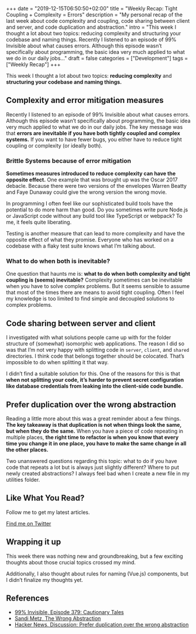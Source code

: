 +++
date = "2019-12-15T06:50:50+02:00"
title = "Weekly Recap: Tight Coupling + Complexity = Errors"
description = "My personal recap of the last week about code complexity and coupling, code sharing between client and server, and code duplication and abstraction."
intro = "This week I thought a lot about two topics: reducing complexity and structuring your codebase and naming things. Recently I listened to an episode of 99% Invisible about what causes errors. Although this episode wasn’t specifically about programming, the basic idea very much applied to what we do in our daily jobs..."
draft = false
categories = ["Development"]
tags = ["Weekly Recap"]
+++

This week I thought a lot about two topics: **reducing complexity** and **structuring your codebase and naming things.**

## Complexity and error mitigation measures

Recently I listened to an episode of 99% Invisible about what causes errors. Although this episode wasn’t specifically about programming, the basic idea very much applied to what we do in our daily jobs. The key message was that **errors are inevitable if you have both tightly coupled and complex systems.** If you want to have fewer bugs, you either have to reduce tight coupling or complexity (or ideally both).

### Brittle Systems because of error mitigation

**Sometimes measures introduced to reduce complexity can have the opposite effect.** One example that was brought up was the Oscar 2017 debacle. Because there were two versions of the envelopes Warren Beatty and Faye Dunaway could give the wrong version the wrong movie.

In programming I often feel like our sophisticated build tools have the potential to do more harm than good. Do you sometimes write pure Node.js or JavaScript code without any build tool like TypeScript or webpack? To me, it feels quite liberating.

Testing is another measure that can lead to more complexity and have the opposite effect of what they promise. Everyone who has worked on a codebase with a flaky test suite knows what I’m talking about.

### What to do when both is inevitable?

One question that haunts me is: **what to do when both complexity and tight coupling is (seems) inevitable?** Complexity sometimes can be inevitable when you have to solve complex problems. But it seems sensible to assume that most of the times there are means to avoid tight coupling. Often I feel my knowledge is too limited to find simple and decoupled solutions to complex problems.

## Code sharing between server and client

I investigated with what solutions people came up with for the folder structure of (somewhat) isomorphic web applications. The reason I did so was that I’m not very happy with splitting code in `server`, `client`, and `shared` directories. I think code that belongs together should be colocated. That’s impossible to do when splitting it that way.

I didn’t find a suitable solution for this. One of the reasons for this is that **when not splitting your code, it’s harder to prevent secret configuration like database credentials from leaking into the client-side code bundle.**

## Prefer duplication over the wrong abstraction

Reading a little more about this was a great reminder about a few things. **The key takeaway is that duplication is not when things look the same, but when they do the same.** When you have a piece of code repeating in multiple places, **the right time to refactor is when you know that every time you change it in one place, you have to make the same change in all the other places.**

Two unanswered questions regarding this topic: what to do if you have code that repeats a lot but is always just slightly different? Where to put newly created abstractions? I always feel bad when I create a new file in my utilities folder.

<div class="c-content__broad">
  <div class="c-twitter-teaser">
    <div class="c-twitter-teaser__content">
      <h2 class="c-twitter-teaser__headline">Like What You Read?</h2>
      <p class="c-twitter-teaser__body">
        Follow me to get my latest articles.
      </p>
      <a class="c-button c-button--outline c-twitter-teaser__button" rel="nofollow" href="https://twitter.com/maoberlehner" data-event-category="link" data-event-action="click: contact" data-event-label="Twitter (article content)">
        Find me on Twitter
      </a>
    </div>
  </div>
</div>

## Wrapping it up

This week there was nothing new and groundbreaking, but a few exciting thoughts about those crucial topics crossed my mind.

Additionally, I also thought about rules for naming (Vue.js) components, but I didn’t finalize my thoughts yet.

## References

- [99% Invisible, Episode 379: Cautionary Tales](https://99percentinvisible.org/episode/cautionary-tales/)
- [Sandi Metz, The Wrong Abstraction](https://www.sandimetz.com/blog/2016/1/20/the-wrong-abstraction?duplication)
- [Hacker News, Discussion: Prefer duplication over the wrong abstraction](https://news.ycombinator.com/item?id=12061453)
